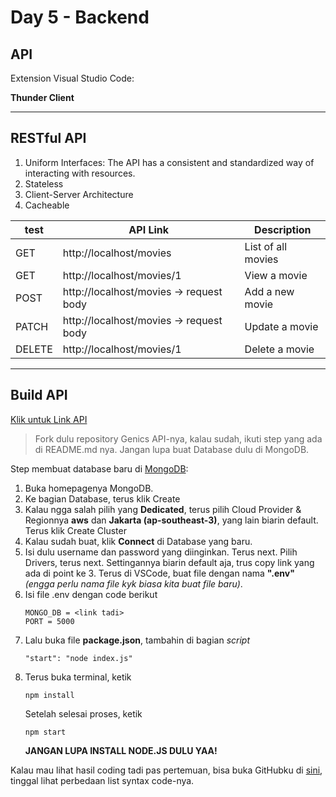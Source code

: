 # Day 5 - Backend

## API

Extension Visual Studio Code:

__Thunder Client__

---
## RESTful API

1. Uniform Interfaces: The API has a consistent and standardized way of interacting with resources.
2. Stateless
3. Client-Server Architecture
4. Cacheable

| test | API Link | Description |
| ---- | -------- | ----------- |
| GET | http://localhost/movies | List of all movies |
| GET | http://localhost/movies/1 | View a movie |
| POST | http://localhost/movies -> request body | Add a new movie |
| PATCH | http://localhost/movies -> request body | Update a movie |
| DELETE | http://localhost/movies/1 | Delete a movie |

---

## Build API

[Klik untuk Link API](https://github.com/Cizz22/Genics-API)

> Fork dulu repository Genics API-nya, kalau sudah, ikuti step yang ada di README.md nya. Jangan lupa buat Database dulu di MongoDB.

Step membuat database baru di [MongoDB](https://cloud.mongodb.com):
1. Buka homepagenya MongoDB.
2. Ke bagian Database, terus klik Create
3. Kalau ngga salah pilih yang __Dedicated__, terus pilih Cloud Provider & Regionnya __aws__ dan __Jakarta (ap-southeast-3)__, yang lain biarin default. Terus klik Create Cluster
4. Kalau sudah buat, klik __Connect__ di Database yang baru.
5. Isi dulu username dan password yang diinginkan. Terus next. Pilih Drivers, terus next. Settingannya biarin default aja, trus copy link yang ada di point ke 3. Terus di VSCode, buat file dengan nama __".env"__ _(engga perlu nama file kyk biasa kita buat file baru)_.
6. Isi file .env dengan code berikut
    ```
    MONGO_DB = <link tadi>
    PORT = 5000
    ```
7. Lalu buka file __package.json__, tambahin di bagian _script_
    ```
    "start": "node index.js"
    ```
8. Terus buka terminal, ketik
    ```
    npm install
    ```
    Setelah selesai proses, ketik
    ```
    npm start
    ```
    __JANGAN LUPA INSTALL NODE.JS DULU YAA!__

Kalau mau lihat hasil coding tadi pas pertemuan, bisa buka GitHubku di [sini](https://github.com/rigelra15/Genics-API.git), tinggal lihat perbedaan list syntax code-nya.